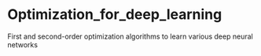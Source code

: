 # Optimization_for_deep_learning
First and second-order optimization algorithms to learn various deep neural networks

